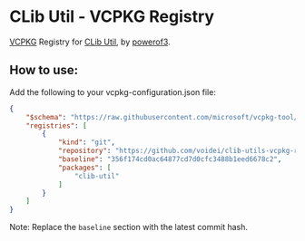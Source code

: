 # CLib Util - VCPKG Registry

[VCPKG](https://vcpkg.io) Registry for [CLib Util](https://github.com/powerof3/CLibUtil), by [powerof3](https://github.com/powerof3).

## How to use&colon;

Add the following to your vcpkg-configuration.json file:

```json
{
    "$schema": "https://raw.githubusercontent.com/microsoft/vcpkg-tool/main/docs/vcpkg-configuration.schema.json",
    "registries": [
        {
            "kind": "git",
            "repository": "https://github.com/voidei/clib-utils-vcpkg-repository",
            "baseline": "356f174cd0ac64877cd7d0cfc3488b1eed6678c2",
            "packages": [
                "clib-util"
            ]
        }
    ]
}
```

Note: Replace the `baseline` section with the latest commit hash.
